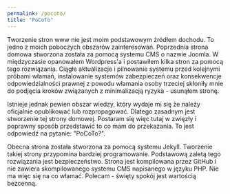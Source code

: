 ```yaml
---
permalink: /pocoto/
title: "PoCoTo"
---
```


Tworzenie stron www nie jest moim podstawowym źródłem dochodu.
To jedno z moich poboczych obszarów zainteresowań.
Poprzednia strona domowa stworzona została za pomocą systemu CMS o nazwie Joomla.
W międzyczasie opanowałem Wordpress'a i postawiłem kilka stron za pomocą tego rozwiązania.
Ciągłe aktualizacje i pilnowanie systemu przed kolejnymi próbami włamań, instalowanie systemów zabezpieczeń oraz konsekwencje odpowiedzialności prawnej z powodu włamania osoby trzeciej skłoniły mnie do podjęcia kroków związanych z minimalizacją ryzyka - usunąłem stronę.

Istnieje jednak pewien obszar wiedzy, który wydaje mi się że należy oficjalnie opublikować lub rozpropagować. 
Dlatego zasadnym jest stworzenie tej strony domowej.
Postaram się więc tutaj w zwięzły i poprawny sposób przedstawić to co mam do przekazania. To jest odpowiedź na pytanie: "PoCoTo?".

Obecna strona została stworzona za pomocą systemu Jekyll.
Tworzenie takiej strony przypomina bardziej programowanie.
Podstawową zaletą tego rozwiązania jest bezpieczeństwo.
Strona jest kompilowana przez GitHub i nie zawiera skompilowanego systemu CMS napisanego w języku PHP.
Nie ma więc się na co włamać.
Polecam - święty spokój jest wartością bezcenną.
